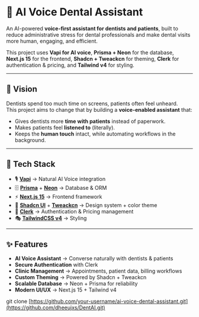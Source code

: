 # 🦷 AI Voice Dental Assistant  

An AI-powered **voice-first assistant for dentists and patients**, built to reduce administrative stress for dental professionals and make dental visits more human, engaging, and efficient.  

This project uses **Vapi for AI voice**, **Prisma + Neon** for the database, **Next.js 15** for the frontend, **Shadcn + Tweackcn** for theming, **Clerk** for authentication & pricing, and **Tailwind v4** for styling.  

---

## 🌟 Vision  

Dentists spend too much time on screens, patients often feel unheard.  
This project aims to change that by building a **voice-enabled assistant** that:  
- Gives dentists more **time with patients** instead of paperwork.  
- Makes patients feel **listened to** (literally).  
- Keeps the **human touch** intact, while automating workflows in the background.  

---

## 🚀 Tech Stack  

- 🎙️ [**Vapi**](https://vapi.ai) → Natural AI Voice integration  
- 🗄️ [**Prisma**](https://www.prisma.io/) + [**Neon**](https://neon.tech/) → Database & ORM  
- ⚡ [**Next.js 15**](https://nextjs.org/) → Frontend framework  
- 🎨 [**Shadcn UI**](https://ui.shadcn.com/) + [**Tweackcn**](https://github.com/) → Design system + color theme  
- 🔑 [**Clerk**](https://clerk.com/) → Authentication & Pricing management  
- 🎭 [**TailwindCSS v4**](https://tailwindcss.com/) → Styling  

---

## ✨ Features  

- **AI Voice Assistant** → Converse naturally with dentists & patients  
- **Secure Authentication** with Clerk  
- **Clinic Management** → Appointments, patient data, billing workflows  
- **Custom Theming** → Powered by Shadcn + Tweackcn  
- **Scalable Database** → Neon + Prisma for reliability  
- **Modern UI/UX** → Next.js 15 + Tailwind v4  


git clone [https://github.com/your-username/ai-voice-dental-assistant.git](https://github.com/dheeujxs/DentAI.git)

